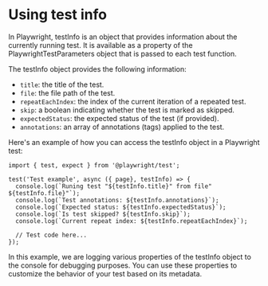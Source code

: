 # Using test info
In Playwright, testInfo is an object that provides information about the currently running test. 
It is available as a property of the PlaywrightTestParameters object that is passed to each test function.

The testInfo object provides the following information:

- `title`: the title of the test.
- `file`: the file path of the test.
- `repeatEachIndex`: the index of the current iteration of a repeated test.
- `skip`: a boolean indicating whether the test is marked as skipped.
- `expectedStatus`: the expected status of the test (if provided).
- `annotations`: an array of annotations (tags) applied to the test.

Here's an example of how you can access the testInfo object in a Playwright test:

```Playwright
import { test, expect } from '@playwright/test';

test('Test example', async ({ page}, testInfo) => {
  console.log(`Runing test "${testInfo.title}" from file" ${testInfo.file}"`);
  console.log(`Test annotations: ${testInfo.annotations}`);
  console.log(`Expected status: ${testInfo.expectedStatus}`);
  console.log(`Is test skipped? ${testInfo.skip}`);
  console.log(`Current repeat index: ${testInfo.repeatEachIndex}`);
  
  // Test code here...
});
```

In this example, we are logging various properties of the testInfo object to the console for debugging purposes. 
You can use these properties to customize the behavior of your test based on its metadata.